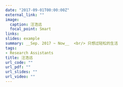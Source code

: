 ```yaml
---
date: "2017-09-01T00:00:00Z"
external_link: ""
image:
  caption: 汪浩远
  focal_point: Smart
links: 
slides: example
summary: __Sep. 2017 ~ Now__  <br/> 只想过轻松的生活
tags:
- Research Assistants
title: 汪浩远
url_code: ""
url_pdf: ""
url_slides: ""
url_video: ""
---
```




